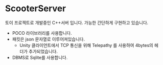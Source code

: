 # ScooterServer

토이 프로젝트로 개발중인 C++서버 입니다.
가능한 간단하게 구현하고 있습니다.

- POCO 라이브러리를 사용합니다.
- 패킷은 json 문자열로 이루어져있습니다.
  - Unity 클라이언트에서 TCP 통신을 위해 Telepathy 를 사용하여 4bytes의 헤더가 추가되었습니다.
- DBMS로 Sqlite를 사용합니다.
